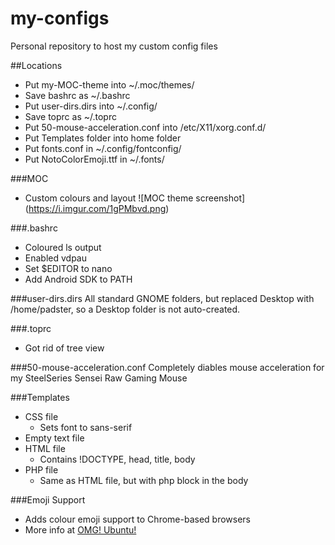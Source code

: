 # my-configs
Personal repository to host my custom config files

##Locations
* Put my-MOC-theme into ~/.moc/themes/
* Save bashrc as ~/.bashrc
* Put user-dirs.dirs into ~/.config/
* Save toprc as ~/.toprc
* Put 50-mouse-acceleration.conf into /etc/X11/xorg.conf.d/ 
* Put Templates folder into home folder
* Put fonts.conf in ~/.config/fontconfig/
* Put NotoColorEmoji.ttf in ~/.fonts/

###MOC
* Custom colours and layout
![MOC theme screenshot]
(https://i.imgur.com/1gPMbvd.png)

###.bashrc
* Coloured ls output
* Enabled vdpau
* Set $EDITOR to nano
* Add Android SDK to PATH 

###user-dirs.dirs
All standard GNOME folders, but replaced Desktop with /home/padster, so a Desktop folder is not auto-created.

###.toprc
* Got rid of tree view

###50-mouse-acceleration.conf
Completely diables mouse acceleration for my SteelSeries Sensei Raw Gaming Mouse

###Templates
* CSS file
  * Sets font to sans-serif
* Empty text file
* HTML file
  * Contains !DOCTYPE, head, title, body
* PHP file
  * Same as HTML file, but with php block in the body

###Emoji Support
* Adds colour emoji support to Chrome-based browsers
* More info at [OMG! Ubuntu!](http://www.omgubuntu.co.uk/2016/08/enable-color-emoji-linux-google-chrome-noto)
